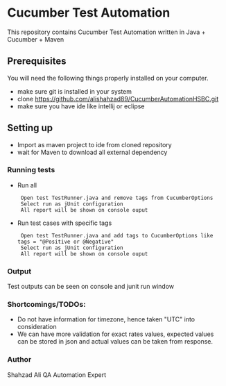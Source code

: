 # Cucumber Test Automation 

This repository contains Cucumber Test Automation written in Java + Cucumber + Maven

## Prerequisites

You will need the following things properly installed on your computer.

* make sure git is installed in your system
* clone https://github.com/alishahzad89/CucumberAutomationHSBC.git
* make sure you have ide like intellij or eclipse

## Setting up

* Import as maven project to ide from cloned repository
* wait for Maven to download all external dependency

### Running tests

- Run all

       Open test TestRunner.java and remove tags from CucumberOptions
       Select run as jUnit configuration
       All report will be shown on console ouput
- Run test cases with specific tags

       Open test TestRunner.java and add tags to CucumberOptions like tags = "@Positive or @Negative"
       Select run as jUnit configuration
       All report will be shown on console ouput


### Output

Test outputs can be seen on console and junit run window

### Shortcomings/TODOs:

- Do not have information for timezone, hence taken "UTC" into consideration
- We can have more validation for exact rates values, expected values can be stored in json and actual values can be taken from response.

### Author
Shahzad Ali
QA Automation Expert
